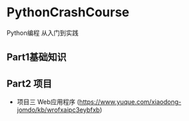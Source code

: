# PythonCrashCourse
Python编程 从入门到实践
## Part1基础知识

## Part2 项目

- 项目三 Web应用程序 (https://www.yuque.com/xiaodong-jomdo/kb/wrofxaipc3eybfxb)

